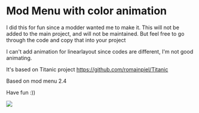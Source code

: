 # Mod Menu with color animation
I did this for fun since a modder wanted me to make it. This will not be added to the main project, and will not be maintained. But feel free to go through the code and copy that into your project

I can't add animation for linearlayout since codes are different, I'm not good animating.

It's based on Titanic project https://github.com/romainpiel/Titanic

Based on mod menu 2.4

Have fun :))

![](https://i.imgur.com/BSGMB1L.gif)